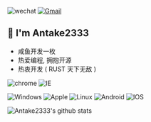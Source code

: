 <a>![wechat](https://img.shields.io/badge/wechat-DogLai8Huang-666666?style=for-the-badge&logo=wechat&logoColor=ffffff&labelColor=7BB32E)</a> <a href="mailto:antake2333@gmail.com">![Gmail](https://img.shields.io/badge/Gmail-Antake2333@gmail.com-666666?style=for-the-badge&logo=gmail&logoColor=ffffff&labelColor=D14836)</a>

## 🍕 I'm Antake2333

* 咸鱼开发一枚
* 热爱编程, 拥抱开源
* 热衷开发 ( RUST 天下无敌 )


 ![chrome](https://img.shields.io/badge/-chrome-4285F4?style=for-the-badge&logo=google-chrome&logoColor=ffffff) ![IE](https://img.shields.io/badge/IE-0076D6?style=for-the-badge&logo=internet-explorer&logoColor=ffffff)

![Windows](https://img.shields.io/badge/-Windows-0078D6?style=for-the-badge&logo=Windows&logoColor=ffffff) ![Apple](https://img.shields.io/badge/-Apple-999999?style=for-the-badge&logo=Apple&logoColor=ffffff) ![Linux](https://img.shields.io/badge/-Linux-FCC624?style=for-the-badge&logo=Linux&logoColor=222222) ![Android](https://img.shields.io/badge/-Android-3DDC84?style=for-the-badge&logo=Android&logoColor=222222) ![IOS](https://img.shields.io/badge/-IOS-000000?style=for-the-badge&logo=IOS&logoColor=ffffff)

<!-- ### Feature

![golang](https://img.shields.io/badge/golang-000000.svg?&style=for-the-badge&logo=deno&logoColor=ffffff)
![rust](https://img.shields.io/badge/rust-0175C2.svg?&style=for-the-badge&logo=dart&logoColor=ffffff)
![flutter](https://img.shields.io/badge/flutter-02569B.svg?&style=for-the-badge&logo=flutter&logoColor=ffffff) -->

![Antake2333's github stats](https://github-readme-stats.vercel.app/api?username=Antake2333&show_icons=true&count_private=true&line_height=40)
